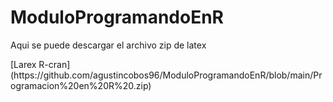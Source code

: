 # ModuloProgramandoEnR
Aqui se puede descargar el archivo zip de latex
<p>
[Larex R-cran](https://github.com/agustincobos96/ModuloProgramandoEnR/blob/main/Programacion%20en%20R%20.zip)

